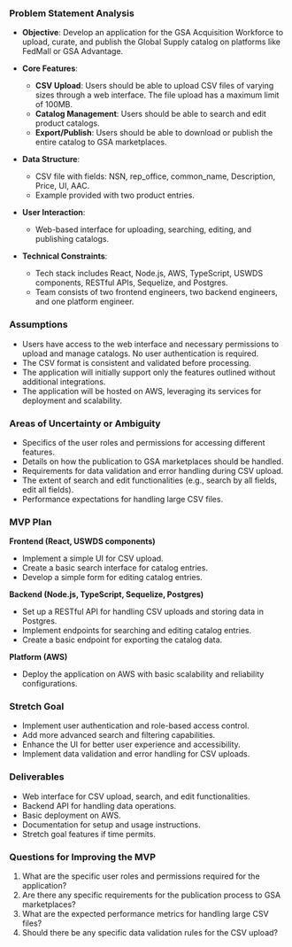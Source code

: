 ### Problem Statement Analysis

- **Objective**: Develop an application for the GSA Acquisition Workforce to upload, curate, and publish the Global Supply catalog on platforms like FedMall or GSA Advantage.

- **Core Features**:
  - **CSV Upload**: Users should be able to upload CSV files of varying sizes through a web interface. The file upload has a maximum limit of 100MB.
  - **Catalog Management**: Users should be able to search and edit product catalogs.
  - **Export/Publish**: Users should be able to download or publish the entire catalog to GSA marketplaces.

- **Data Structure**:
  - CSV file with fields: NSN, rep_office, common_name, Description, Price, UI, AAC.
  - Example provided with two product entries.

- **User Interaction**:
  - Web-based interface for uploading, searching, editing, and publishing catalogs.

- **Technical Constraints**:
  - Tech stack includes React, Node.js, AWS, TypeScript, USWDS components, RESTful APIs, Sequelize, and Postgres.
  - Team consists of two frontend engineers, two backend engineers, and one platform engineer.

### Assumptions

- Users have access to the web interface and necessary permissions to upload and manage catalogs. No user authentication is required.
- The CSV format is consistent and validated before processing.
- The application will initially support only the features outlined without additional integrations.
- The application will be hosted on AWS, leveraging its services for deployment and scalability.

### Areas of Uncertainty or Ambiguity

- Specifics of the user roles and permissions for accessing different features.
- Details on how the publication to GSA marketplaces should be handled.
- Requirements for data validation and error handling during CSV upload.
- The extent of search and edit functionalities (e.g., search by all fields, edit all fields).
- Performance expectations for handling large CSV files.

### MVP Plan

**Frontend (React, USWDS components)**
- Implement a simple UI for CSV upload.
- Create a basic search interface for catalog entries.
- Develop a simple form for editing catalog entries.

**Backend (Node.js, TypeScript, Sequelize, Postgres)**
- Set up a RESTful API for handling CSV uploads and storing data in Postgres.
- Implement endpoints for searching and editing catalog entries.
- Create a basic endpoint for exporting the catalog data.

**Platform (AWS)**
- Deploy the application on AWS with basic scalability and reliability configurations.

### Stretch Goal

- Implement user authentication and role-based access control.
- Add more advanced search and filtering capabilities.
- Enhance the UI for better user experience and accessibility.
- Implement data validation and error handling for CSV uploads.

### Deliverables

- Web interface for CSV upload, search, and edit functionalities.
- Backend API for handling data operations.
- Basic deployment on AWS.
- Documentation for setup and usage instructions.
- Stretch goal features if time permits.

### Questions for Improving the MVP

1. What are the specific user roles and permissions required for the application?
2. Are there any specific requirements for the publication process to GSA marketplaces?
3. What are the expected performance metrics for handling large CSV files?
4. Should there be any specific data validation rules for the CSV upload?